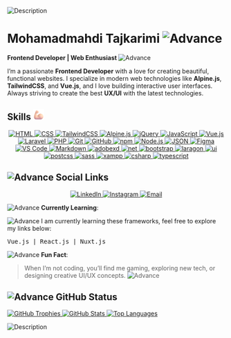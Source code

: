 ![Description](https://camo.githubusercontent.com/4c84ab4279f6dee7ee97a7aac724bd71759e7b7791f3528ebdf5247687524f66/68747470733a2f2f63617073756c652d72656e6465722e76657263656c2e6170702f6170693f747970653d776176696e6726636f6c6f723d383231464637266865696768743d3132302673656374696f6e3d686561646572)

# Mohamadmahdi Tajkarimi <img src="https://raw.githubusercontent.com/Tarikul-Islam-Anik/Animated-Fluent-Emojis/master/Emojis/People%20with%20professions/Man%20Technologist%20Medium-Light%20Skin%20Tone.png" alt="Advance" width="25" style="max-width: 100%;">

**Frontend Developer | Web Enthusiast** <img src="https://raw.githubusercontent.com/Tarikul-Islam-Anik/Animated-Fluent-Emojis/master/Emojis/Travel and places/Comet.png" alt="Advance" width="25" style="max-width: 100%;">

I’m a passionate **Frontend Developer** with a love for creating beautiful, functional websites. I specialize in modern web technologies like **Alpine.js**, **TailwindCSS**, and **Vue.js**, and I love building interactive user interfaces. Always striving to create the best **UX/UI** with the latest technologies.

## Skills <img src="https://raw.githubusercontent.com/Tarikul-Islam-Anik/tarikul-islam-anik/refs/heads/main/assets/images/Flexed Biceps Light Skin Tone.png" alt="Advance" width="25" style="max-width: 100%;">

<div align="center">
    <a href="https://html.com/" target="_blank">
        <img  src="https://img.shields.io/badge/HTML-E34F26?style=plastic&logo=html5&logoColor=white" alt="HTML">
    </a>
    <a href="https://www.w3.org/Style/CSS/" target="_blank">
        <img  src="https://img.shields.io/badge/CSS-1572B6?style=plastic&logo=css3&logoColor=white" alt="CSS">
    </a>
    <a href="https://tailwindcss.com/" target="_blank">
        <img  src="https://img.shields.io/badge/TailwindCSS-06B6D4?style=plastic&logo=tailwindcss&logoColor=white" alt="TailwindCSS">
    </a>
    <a href="https://alpinejs.dev/" target="_blank">
        <img  src="https://img.shields.io/badge/Alpine.js-8BC0D0?style=plastic&logo=alpine.js&logoColor=black" alt="Alpine.js">
    </a>
    <a href="https://jquery.com/" target="_blank">
        <img  src="https://img.shields.io/badge/jQuery-0769AD?style=plastic&logo=jquery&logoColor=white" alt="jQuery">
    </a>
    <a href="https://developer.mozilla.org/en-US/docs/Web/JavaScript" target="_blank">
        <img  src="https://img.shields.io/badge/JavaScript-F7DF1E?style=plastic&logo=javascript&logoColor=black" alt="JavaScript">
    </a>
    <a href="https://vuejs.org/" target="_blank">
        <img  src="https://img.shields.io/badge/Vue.js-4FC08D?style=plastic&logo=vue.js&logoColor=white" alt="Vue.js">
    </a>
    <a href="https://laravel.com/" target="_blank">
        <img  src="https://img.shields.io/badge/Laravel-FF2D20?style=plastic&logo=laravel&logoColor=white" alt="Laravel">
    </a>
    <a href="https://www.php.net/" target="_blank">
        <img  src="https://img.shields.io/badge/PHP-777BB4?style=plastic&logo=php&logoColor=white" alt="PHP">
    </a>
    <a href="https://git-scm.com/" target="_blank">
        <img  src="https://img.shields.io/badge/Git-F05032?style=plastic&logo=git&logoColor=white" alt="Git">
    </a>
    <a href="https://github.com/" target="_blank">
        <img  src="https://img.shields.io/badge/GitHub-181717?style=plastic&logo=github&logoColor=white" alt="GitHub">
    </a>
    <a href="https://npmjs.com/" target="_blank">
        <img  src="https://img.shields.io/badge/npm-CB3837?style=plastic&logo=npm&logoColor=white" alt="npm">
    </a>
    <a href="https://nodejs.org/" target="_blank">
        <img  src="https://img.shields.io/badge/Node.js-339933?style=plastic&logo=node.js&logoColor=white" alt="Node.js">
    </a>
    <a href="https://www.json.org/json-en.html" target="_blank">
        <img  src="https://img.shields.io/badge/JSON-000000?style=plastic&logo=json&logoColor=white" alt="JSON">
    </a>
    <a href="https://www.figma.com/" target="_blank">
        <img  src="https://img.shields.io/badge/Figma-F24E1E?style=plastic&logo=figma&logoColor=white" alt="Figma">
    </a>
    <a href="https://code.visualstudio.com/" target="_blank">
        <img  src="https://img.shields.io/badge/VS%20Code-007ACC?style=plastic&logo=visual-studio-code&logoColor=white" alt="VS Code">
    </a>
    <a href="https://www.markdownguide.org/" target="_blank">
        <img  src="https://img.shields.io/badge/Markdown-000000?style=plastic&logo=markdown&logoColor=white" alt="Markdown">
    </a>
    <a href="https://www.markdownguide.org/" target="_blank">
        <img  src="https://img.shields.io/badge/Adobe_XD-FF26A1?style=plastic&logo=adobexd&logoColor=white" alt="adobexd">
    </a>
    <a href="https://www.markdownguide.org/" target="_blank">
        <img  src="https://img.shields.io/badge/.NET-512BD4?style=plastic&logo=.net&logoColor=white" alt="net">
    </a>
    <a href="https://www.markdownguide.org/" target="_blank">
        <img  src="https://img.shields.io/badge/Bootstrap-563D7C?style=plastic&logo=bootstrap&logoColor=white" alt="bootstrap">
    </a>
    <a href="https://www.markdownguide.org/" target="_blank">
        <img  src="https://img.shields.io/badge/Laragon-1F2329?style=plastic&logo=laragon&logoColor=white" alt="laragon">
    </a>
    <a href="https://www.markdownguide.org/" target="_blank">
        <img  src="https://img.shields.io/badge/Material_UI-0081CB?style=plastic&logo=material-ui&logoColor=white" alt="ui">
    </a>
    <a href="https://www.markdownguide.org/" target="_blank">
        <img  src="https://img.shields.io/badge/PostCSS-DD3A0A?style=plastic&logo=postcss&logoColor=white" alt="postcss">
    </a>
    <a href="https://www.markdownguide.org/" target="_blank">
        <img  src="https://img.shields.io/badge/SCSS-CC6699?style=plastic&logo=sass&logoColor=white" alt="sass">
    </a>
    <a href="https://www.markdownguide.org/" target="_blank">
        <img  src="https://img.shields.io/badge/XAMPP-FCA121?style=plastic&logo=xampp&logoColor=white" alt="xampp">
    </a>
    <a href="https://www.markdownguide.org/" target="_blank">
        <img  src="https://img.shields.io/badge/C%23-239120?style=plastic&logo=csharp&logoColor=white" alt="csharp">
    </a>
    <a href="https://www.markdownguide.org/" target="_blank">
        <img  src="https://img.shields.io/badge/TypeScript-3178C6?style=plastic&logo=typescript&logoColor=white" alt="typescript">
    </a>
    
</div>

## <img src="https://raw.githubusercontent.com/Tarikul-Islam-Anik/Animated-Fluent-Emojis/refs/heads/master/Emojis/Objects/Telephone%20Receiver.png" alt="Advance" width="25" style="max-width: 100%;"> Social Links

<div align="center">
<a href="https://www.linkedin.com/in/mohamadmahdi-tajkarimi-a37519245/" rel="nofollow">
    <img src="https://img.shields.io/badge/-LinkedIn-0077B5?style=plastic&logo=Linkedin&logoColor=white" alt="LinkedIn">
</a>

<a href="https://instagram.com/mohamadmahdi.tajkarimi?igshid=OGQ5ZDc2ODk2ZA==" target="_blank">
    <img src="https://img.shields.io/badge/-Instagram-E4405F?style=plastic&logo=instagram&logoColor=white" alt="Instagram">
</a>

<a href="mailto:mohamadmahditajkarimi@gmail.com">
    <img src="https://img.shields.io/badge/-Email-EA4335?style=plastic&logo=gmail&logoColor=white" alt="Email">
</a>
</div>

<img src="https://raw.githubusercontent.com/Tarikul-Islam-Anik/Animated-Fluent-Emojis/refs/heads/master/Emojis/Objects/Books.png" alt="Advance" width="25" style="max-width: 100%;"> **Currently Learning**:

<img src="https://raw.githubusercontent.com/Tarikul-Islam-Anik/Animated-Fluent-Emojis/master/Emojis/Travel and places/Rocket.png" alt="Advance" width="25" style="max-width: 100%;"> I am currently learning these frameworks, feel free to explore my links below:

<pre >
Vue.js | React.js | Nuxt.js
</pre>

<img src="https://github.com/Tarikul-Islam-Anik/Animated-Fluent-Emojis/blob/master/Emojis/Objects/Light Bulb.png?raw=true" alt="Advance" width="25" style="max-width: 100%;"> **Fun Fact**:

> When I’m not coding, you’ll find me gaming, exploring new tech, or designing creative UI/UX concepts. <img src="https://raw.githubusercontent.com/Tarikul-Islam-Anik/Animated-Fluent-Emojis/master/Emojis/Travel and places/Rocket.png" alt="Advance" width="25" style="max-width: 100%;">

## <img src="https://github.com/Tarikul-Islam-Anik/Animated-Fluent-Emojis/blob/master/Emojis/Objects/Bar%20Chart.png?raw=true" alt="Advance" width="25" style="max-width: 100%;"> GitHub Status

<a href="https://github.com/mohamadmahdi-87" align="center">
    <img style="max-width: 100%;" src="https://github-profile-trophy.vercel.app/?username=mohamadmahdi-87&theme=tokyonight" alt="GitHub Trophies" />
<img height="185px" style="max-width: 100%;" src="https://github-readme-stats.vercel.app/api?username=mohamadmahdi-87&show_icons=true&count_private=true&include_all_commits=true&title_color=43ffaf&text_color=e5f7ef&icon_color=43ffaf&bg_color=262a33&hide_border=true" alt="GitHub Stats">

<img height="185px" style="max-width: 100%;" src="https://github-readme-stats.vercel.app/api/top-langs/?username=mohamadmahdi-87&layout=compact&theme=radical&show_icons=true&count_private=true&title_color=43ffaf&text_color=e5f7ef&icon_color=43ffaf&bg_color=262a33&hide_border=true" alt="Top Languages">

</a>

![Description](https://raw.githubusercontent.com/BEPb/BEPb/main/assets/Bottom_down.svg)
